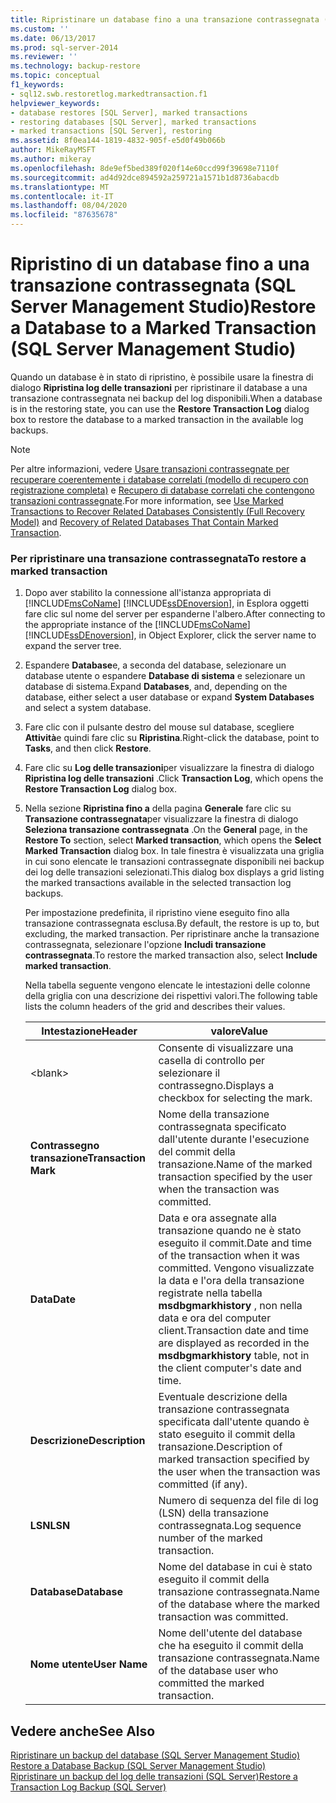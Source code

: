 ```yaml
---
title: Ripristinare un database fino a una transazione contrassegnata (SQL Server Management Studio) | Microsoft Docs
ms.custom: ''
ms.date: 06/13/2017
ms.prod: sql-server-2014
ms.reviewer: ''
ms.technology: backup-restore
ms.topic: conceptual
f1_keywords:
- sql12.swb.restoretlog.markedtransaction.f1
helpviewer_keywords:
- database restores [SQL Server], marked transactions
- restoring databases [SQL Server], marked transactions
- marked transactions [SQL Server], restoring
ms.assetid: 8f0ea144-1819-4832-905f-e5d0f49b066b
author: MikeRayMSFT
ms.author: mikeray
ms.openlocfilehash: 8de9ef5bed389f020f14e60ccd99f39698e7110f
ms.sourcegitcommit: ad4d92dce894592a259721a1571b1d8736abacdb
ms.translationtype: MT
ms.contentlocale: it-IT
ms.lasthandoff: 08/04/2020
ms.locfileid: "87635678"
---
```

# <a name="restore-a-database-to-a-marked-transaction-sql-server-management-studio"></a><span data-ttu-id="b42af-102">Ripristino di un database fino a una transazione contrassegnata (SQL Server Management Studio)</span><span class="sxs-lookup"><span data-stu-id="b42af-102">Restore a Database to a Marked Transaction (SQL Server Management Studio)</span></span>
  <span data-ttu-id="b42af-103">Quando un database è in stato di ripristino, è possibile usare la finestra di dialogo **Ripristina log delle transazioni** per ripristinare il database a una transazione contrassegnata nei backup del log disponibili.</span><span class="sxs-lookup"><span data-stu-id="b42af-103">When a database is in the restoring state, you can use the **Restore Transaction Log** dialog box to restore the database to a marked transaction in the available log backups.</span></span>  
  
> [!NOTE]  
>  <span data-ttu-id="b42af-104">Per altre informazioni, vedere [Usare transazioni contrassegnate per recuperare coerentemente i database correlati &#40;modello di recupero con registrazione completa&#41;](use-marked-transactions-to-recover-related-databases-consistently.md) e [Recupero di database correlati che contengono transazioni contrassegnate](recovery-of-related-databases-that-contain-marked-transaction.md).</span><span class="sxs-lookup"><span data-stu-id="b42af-104">For more information, see [Use Marked Transactions to Recover Related Databases Consistently &#40;Full Recovery Model&#41;](use-marked-transactions-to-recover-related-databases-consistently.md) and [Recovery of Related  Databases That Contain Marked Transaction](recovery-of-related-databases-that-contain-marked-transaction.md).</span></span>  
  
### <a name="to-restore-a-marked-transaction"></a><span data-ttu-id="b42af-105">Per ripristinare una transazione contrassegnata</span><span class="sxs-lookup"><span data-stu-id="b42af-105">To restore a marked transaction</span></span>  
  
1.  <span data-ttu-id="b42af-106">Dopo aver stabilito la connessione all'istanza appropriata di [!INCLUDE[msCoName](../../includes/msconame-md.md)] [!INCLUDE[ssDEnoversion](../../includes/ssdenoversion-md.md)], in Esplora oggetti fare clic sul nome del server per espanderne l'albero.</span><span class="sxs-lookup"><span data-stu-id="b42af-106">After connecting to the appropriate instance of the [!INCLUDE[msCoName](../../includes/msconame-md.md)] [!INCLUDE[ssDEnoversion](../../includes/ssdenoversion-md.md)], in Object Explorer, click the server name to expand the server tree.</span></span>  
  
2.  <span data-ttu-id="b42af-107">Espandere **Database**e, a seconda del database, selezionare un database utente o espandere **Database di sistema** e selezionare un database di sistema.</span><span class="sxs-lookup"><span data-stu-id="b42af-107">Expand **Databases**, and, depending on the database, either select a user database or expand **System Databases** and select a system database.</span></span>  
  
3.  <span data-ttu-id="b42af-108">Fare clic con il pulsante destro del mouse sul database, scegliere **Attività**e quindi fare clic su **Ripristina**.</span><span class="sxs-lookup"><span data-stu-id="b42af-108">Right-click the database, point to **Tasks**, and then click **Restore**.</span></span>  
  
4.  <span data-ttu-id="b42af-109">Fare clic su **Log delle transazioni**per visualizzare la finestra di dialogo **Ripristina log delle transazioni** .</span><span class="sxs-lookup"><span data-stu-id="b42af-109">Click **Transaction Log**, which opens the **Restore Transaction Log** dialog box.</span></span>  
  
5.  <span data-ttu-id="b42af-110">Nella sezione **Ripristina fino a** della pagina **Generale** fare clic su **Transazione contrassegnata**per visualizzare la finestra di dialogo **Seleziona transazione contrassegnata** .</span><span class="sxs-lookup"><span data-stu-id="b42af-110">On the **General** page, in the **Restore To** section, select **Marked transaction**, which opens the **Select Marked Transaction** dialog box.</span></span> <span data-ttu-id="b42af-111">In tale finestra è visualizzata una griglia in cui sono elencate le transazioni contrassegnate disponibili nei backup dei log delle transazioni selezionati.</span><span class="sxs-lookup"><span data-stu-id="b42af-111">This dialog box displays a grid listing the marked transactions available in the selected transaction log backups.</span></span>  
  
     <span data-ttu-id="b42af-112">Per impostazione predefinita, il ripristino viene eseguito fino alla transazione contrassegnata esclusa.</span><span class="sxs-lookup"><span data-stu-id="b42af-112">By default, the restore is up to, but excluding, the marked transaction.</span></span> <span data-ttu-id="b42af-113">Per ripristinare anche la transazione contrassegnata, selezionare l'opzione **Includi transazione contrassegnata**.</span><span class="sxs-lookup"><span data-stu-id="b42af-113">To restore the marked transaction also, select **Include marked transaction**.</span></span>  
  
     <span data-ttu-id="b42af-114">Nella tabella seguente vengono elencate le intestazioni delle colonne della griglia con una descrizione dei rispettivi valori.</span><span class="sxs-lookup"><span data-stu-id="b42af-114">The following table lists the column headers of the grid and describes their values.</span></span>  
  
    |<span data-ttu-id="b42af-115">Intestazione</span><span class="sxs-lookup"><span data-stu-id="b42af-115">Header</span></span>|<span data-ttu-id="b42af-116">valore</span><span class="sxs-lookup"><span data-stu-id="b42af-116">Value</span></span>|  
    |------------|-----------|  
    |\<blank>|<span data-ttu-id="b42af-117">Consente di visualizzare una casella di controllo per selezionare il contrassegno.</span><span class="sxs-lookup"><span data-stu-id="b42af-117">Displays a checkbox for selecting the mark.</span></span>|  
    |<span data-ttu-id="b42af-118">**Contrassegno transazione**</span><span class="sxs-lookup"><span data-stu-id="b42af-118">**Transaction Mark**</span></span>|<span data-ttu-id="b42af-119">Nome della transazione contrassegnata specificato dall'utente durante l'esecuzione del commit della transazione.</span><span class="sxs-lookup"><span data-stu-id="b42af-119">Name of the marked transaction specified by the user when the transaction was committed.</span></span>|  
    |<span data-ttu-id="b42af-120">**Data**</span><span class="sxs-lookup"><span data-stu-id="b42af-120">**Date**</span></span>|<span data-ttu-id="b42af-121">Data e ora assegnate alla transazione quando ne è stato eseguito il commit.</span><span class="sxs-lookup"><span data-stu-id="b42af-121">Date and time of the transaction when it was committed.</span></span> <span data-ttu-id="b42af-122">Vengono visualizzate la data e l'ora della transazione registrate nella tabella **msdbgmarkhistory** , non nella data e ora del computer client.</span><span class="sxs-lookup"><span data-stu-id="b42af-122">Transaction date and time are displayed as recorded in the **msdbgmarkhistory** table, not in the client computer's date and time.</span></span>|  
    |<span data-ttu-id="b42af-123">**Descrizione**</span><span class="sxs-lookup"><span data-stu-id="b42af-123">**Description**</span></span>|<span data-ttu-id="b42af-124">Eventuale descrizione della transazione contrassegnata specificata dall'utente quando è stato eseguito il commit della transazione.</span><span class="sxs-lookup"><span data-stu-id="b42af-124">Description of marked transaction specified by the user when the transaction was committed (if any).</span></span>|  
    |<span data-ttu-id="b42af-125">**LSN**</span><span class="sxs-lookup"><span data-stu-id="b42af-125">**LSN**</span></span>|<span data-ttu-id="b42af-126">Numero di sequenza del file di log (LSN) della transazione contrassegnata.</span><span class="sxs-lookup"><span data-stu-id="b42af-126">Log sequence number of the marked transaction.</span></span>|  
    |<span data-ttu-id="b42af-127">**Database**</span><span class="sxs-lookup"><span data-stu-id="b42af-127">**Database**</span></span>|<span data-ttu-id="b42af-128">Nome del database in cui è stato eseguito il commit della transazione contrassegnata.</span><span class="sxs-lookup"><span data-stu-id="b42af-128">Name of the database where the marked transaction was committed.</span></span>|  
    |<span data-ttu-id="b42af-129">**Nome utente**</span><span class="sxs-lookup"><span data-stu-id="b42af-129">**User Name**</span></span>|<span data-ttu-id="b42af-130">Nome dell'utente del database che ha eseguito il commit della transazione contrassegnata.</span><span class="sxs-lookup"><span data-stu-id="b42af-130">Name of the database user who committed the marked transaction.</span></span>|  
  
## <a name="see-also"></a><span data-ttu-id="b42af-131">Vedere anche</span><span class="sxs-lookup"><span data-stu-id="b42af-131">See Also</span></span>  
 <span data-ttu-id="b42af-132">[Ripristinare un backup del database &#40;SQL Server Management Studio&#41;](restore-a-database-backup-using-ssms.md) </span><span class="sxs-lookup"><span data-stu-id="b42af-132">[Restore a Database Backup &#40;SQL Server Management Studio&#41;](restore-a-database-backup-using-ssms.md) </span></span>  
 [<span data-ttu-id="b42af-133">Ripristinare un backup del log delle transazioni &#40;SQL Server&#41;</span><span class="sxs-lookup"><span data-stu-id="b42af-133">Restore a Transaction Log Backup &#40;SQL Server&#41;</span></span>](restore-a-transaction-log-backup-sql-server.md)  
  
  
